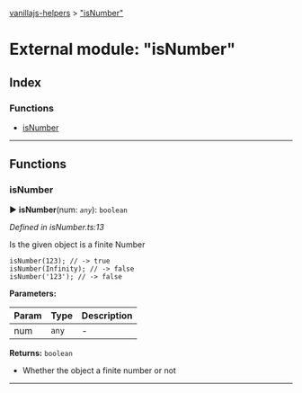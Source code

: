 [vanillajs-helpers](../README.md) > ["isNumber"](../modules/_isnumber_.md)



# External module: "isNumber"

## Index

### Functions

* [isNumber](_isnumber_.md#isnumber)



---
## Functions
<a id="isnumber"></a>

###  isNumber

► **isNumber**(num: *`any`*): `boolean`



*Defined in isNumber.ts:13*



Is the given object is a finite Number

    isNumber(123); // -> true
    isNumber(Infinity); // -> false
    isNumber('123'); // -> false


**Parameters:**

| Param | Type | Description |
| ------ | ------ | ------ |
| num | `any`   |  - |





**Returns:** `boolean`
- Whether the object a finite number or not






___


